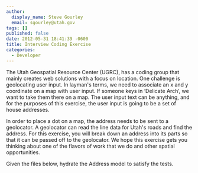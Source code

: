```yaml
---
author:
  display_name: Steve Gourley
  email: sgourley@utah.gov
tags: []
published: false
date: 2012-05-31 18:41:39 -0600
title: Interview Coding Exercise
categories:
  - Developer
---
```


<p>The Utah Geospatial Resource Center (UGRC), has a coding group that mainly creates web solutions with a focus on location. One challenge is geolocating user input. In layman's terms, we need to associate an x and y coordinate on a map with user input. If someone keys in ‘Delicate Arch’, we want to take them there on a map. The user input text can be anything, and for the purposes of this exercise, the user input is going to be a set of house addresses.</p>
<p>In order to place a dot on a map, the address needs to be sent to a geolocator. A geolocator can read the line data for Utah's roads and find the address. For this exercise, you will break down an address into its parts so that it can be passed off to the geolocator. We hope this exercise gets you thinking about one of the flavors of work that we do and other spatial opportunities.</p>
<p>Given the files below, hydrate the Address model to satisfy the tests.</p>
<p><script src="https://gist.github.com/2847676.js"> </script></p>
